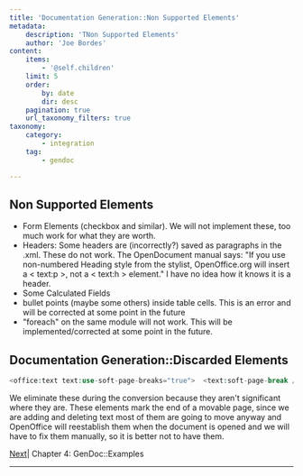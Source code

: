 ```yaml
---
title: 'Documentation Generation::Non Supported Elements'
metadata:
    description: 'TNon Supported Elements'
    author: 'Joe Bordes'
content:
    items:
        - '@self.children'
    limit: 5
    order:
        by: date
        dir: desc
    pagination: true
    url_taxonomy_filters: true
taxonomy:
    category:
        - integration
    tag:
        - gendoc

---
```

## Non Supported Elements

-   Form Elements (checkbox and similar). We will not implement these, too much work for what they are worth.
-   Headers: Some headers are (incorrectly?) saved as paragraphs in the .xml. These do not work. The OpenDocument manual says: "If you use non-numbered Heading style from the stylist, OpenOffice.org will insert a < text:p >, not a < text:h > element." I have no idea how it knows it is a header.
-   Some Calculated Fields
-   bullet points (maybe some others) inside table cells. This is an error and will be corrected at some point in the future
-   "foreach" on the same module will not work. This will be implemented/corrected at some point in the future.


## Documentation Generation::Discarded Elements
```php
<office:text text:use-soft-page-breaks="true">  <text:soft-page-break />
```
We eliminate these during the conversion because they aren't significant where they are. These elements mark the end of a movable page, since we are adding and deleting text most of them are going to move anyway and OpenOffice will reestablish them when the document is opened and we will have to fix them manually, so it is better not to have them.

[Next](http://localhost/coreBOSDocumentation/knowledge-base/configuration-store//gendoc/gendocejemplos/id:5437d86d807c4e3578f4f96ac8331fe5/store:configuration)| Chapter 4: GenDoc::Examples

------------------------------------------------------------------------